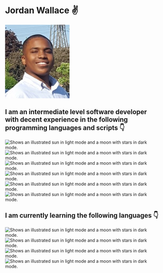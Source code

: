 # Jordan Wallace ✌️

<picture>
  <source media="(prefers-color-scheme: dark)" srcset="https://raw.githubusercontent.com/UGSLiveJordanWallace/UGSLiveJordanWallace/main/github-profile-img.jpg">
  <source media="(prefers-color-scheme: light)" srcset="https://raw.githubusercontent.com/UGSLiveJordanWallace/UGSLiveJordanWallace/main/github-profile-img.jpg">
  <img alt="Shows an illustrated sun in light mode and a moon with stars in dark mode." src="https://raw.githubusercontent.com/UGSLiveJordanWallace/UGSLiveJordanWallace/main/github-profile-img.jpg">
</picture>

## I am an intermediate level software developer with decent experience in the following programming languages and scripts 👇
<picture>
  <source media="(prefers-color-scheme: dark)" srcset="https://cdn.iconscout.com/icon/free/png-256/java-25-226002.png">
  <source media="(prefers-color-scheme: light)" srcset="https://cdn.iconscout.com/icon/free/png-256/java-25-226002.png">
  <img alt="Shows an illustrated sun in light mode and a moon with stars in dark mode." src="https://cdn.iconscout.com/icon/free/png-256/java-25-226002.png">
</picture>
<picture>
  <source media="(prefers-color-scheme: dark)" srcset="https://cdn.iconscout.com/icon/free/png-256/csharp-2-1175242.png">
  <source media="(prefers-color-scheme: light)" srcset="https://cdn.iconscout.com/icon/free/png-256/csharp-2-1175242.png">
  <img alt="Shows an illustrated sun in light mode and a moon with stars in dark mode." src="https://cdn.iconscout.com/icon/free/png-256/csharp-2-1175242.png">
</picture>
<picture>
  <source media="(prefers-color-scheme: dark)" srcset="https://cdn.iconscout.com/icon/free/png-256/python-3628999-3030224.png">
  <source media="(prefers-color-scheme: light)" srcset="https://cdn.iconscout.com/icon/free/png-256/python-3628999-3030224.png">
  <img alt="Shows an illustrated sun in light mode and a moon with stars in dark mode." src="https://cdn.iconscout.com/icon/free/png-256/python-3628999-3030224.png">
</picture>
<picture>
  <source media="(prefers-color-scheme: dark)" srcset="https://summerofcode.withgoogle.com/media/org/dart/hsghljw4m6popf0x-360.png">
  <source media="(prefers-color-scheme: light)" srcset="https://summerofcode.withgoogle.com/media/org/dart/hsghljw4m6popf0x-360.png">
  <img alt="Shows an illustrated sun in light mode and a moon with stars in dark mode." src="https://summerofcode.withgoogle.com/media/org/dart/hsghljw4m6popf0x-360.png">
</picture>
<picture>
  <source media="(prefers-color-scheme: dark)" srcset="https://www.w3.org/html/logo/downloads/HTML5_Logo_256.png">
  <source media="(prefers-color-scheme: light)" srcset="https://www.w3.org/html/logo/downloads/HTML5_Logo_256.png">
  <img alt="Shows an illustrated sun in light mode and a moon with stars in dark mode." src="https://www.w3.org/html/logo/downloads/HTML5_Logo_256.png">
</picture>
<picture>
  <source media="(prefers-color-scheme: dark)" srcset="https://cdn.iconscout.com/icon/free/png-256/css-38-226095.png">
  <source media="(prefers-color-scheme: light)" srcset="https://cdn.iconscout.com/icon/free/png-256/css-38-226095.png">
  <img alt="Shows an illustrated sun in light mode and a moon with stars in dark mode." src="https://cdn.iconscout.com/icon/free/png-256/css-38-226095.png">
</picture>

## I am currently learning the following languages 👇
<picture>
  <source media="(prefers-color-scheme: dark)" srcset="http://rust-lang.org/logos/rust-logo-256x256-blk.png">
  <source media="(prefers-color-scheme: light)" srcset="http://rust-lang.org/logos/rust-logo-256x256-blk.png">
  <img alt="Shows an illustrated sun in light mode and a moon with stars in dark mode." src="http://rust-lang.org/logos/rust-logo-256x256-blk.png">
</picture>
<picture>
  <source media="(prefers-color-scheme: dark)" srcset="https://www.freeiconspng.com/thumbs/c-logo-icon/c--logo-icon-0.png">
  <source media="(prefers-color-scheme: light)" srcset="https://www.freeiconspng.com/thumbs/c-logo-icon/c--logo-icon-0.png">
  <img alt="Shows an illustrated sun in light mode and a moon with stars in dark mode." src="https://www.freeiconspng.com/thumbs/c-logo-icon/c--logo-icon-0.png">
</picture>
<picture>
  <source media="(prefers-color-scheme: dark)" srcset="https://cdn.iconscout.com/icon/free/png-256/mysql-3628940-3030165.png">
  <source media="(prefers-color-scheme: light)" srcset="https://cdn.iconscout.com/icon/free/png-256/mysql-3628940-3030165.png">
  <img alt="Shows an illustrated sun in light mode and a moon with stars in dark mode." src="https://cdn.iconscout.com/icon/free/png-256/mysql-3628940-3030165.png">
</picture>
<picture>
  <source media="(prefers-color-scheme: dark)" srcset="https://cdn.iconscout.com/icon/free/png-256/javascript-2038874-1720087.png">
  <source media="(prefers-color-scheme: light)" srcset="https://cdn.iconscout.com/icon/free/png-256/javascript-2038874-1720087.png">
  <img alt="Shows an illustrated sun in light mode and a moon with stars in dark mode." src="https://cdn.iconscout.com/icon/free/png-256/javascript-2038874-1720087.png">
</picture>
